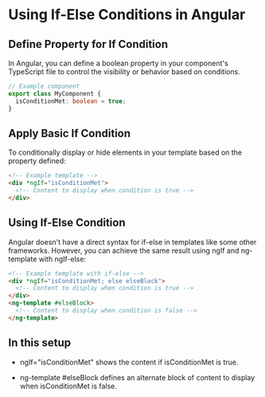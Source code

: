 # Using If-Else Conditions in Angular

## Define Property for If Condition

In Angular, you can define a boolean property in your component's TypeScript file to control the visibility or behavior based on conditions.

```typescript
// Example component
export class MyComponent {
  isConditionMet: boolean = true;
}
```

## Apply Basic If Condition

To conditionally display or hide elements in your template based on the property defined:

```html
<!-- Example template -->
<div *ngIf="isConditionMet">
  <!-- Content to display when condition is true -->
</div>
```

## Using If-Else Condition

Angular doesn't have a direct syntax for if-else in templates like some other frameworks. However, you can achieve the same result using ngIf and ng-template with ngIf-else:

```html
<!-- Example template with if-else -->
<div *ngIf="isConditionMet; else elseBlock">
  <!-- Content to display when condition is true -->
</div>
<ng-template #elseBlock>
  <!-- Content to display when condition is false -->
</ng-template>
```

## In this setup

- ngIf="isConditionMet" shows the content if isConditionMet is true.

- ng-template #elseBlock defines an alternate block of content to display when isConditionMet is false.
